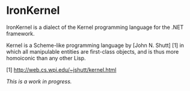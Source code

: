 IronKernel
==========

IronKernel is a dialect of the Kernel programming language for the .NET framework.

Kernel is a Scheme-like programming language by [John N. Shutt] [1] in which all manipulable entities are first-class objects, and is thus more homoiconic than any other Lisp.

[1] http://web.cs.wpi.edu/~jshutt/kernel.html

*This is a work in progress.*